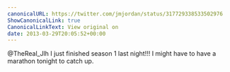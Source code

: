 ```yaml
---
canonicalURL: https://twitter.com/jmjordan/status/317729338533502976
ShowCanonicalLink: true
CanonicalLinkText: View original on
date: 2013-03-29T20:05:52+00:00
---
```

@TheReal_Jlh I just finished season 1 last night!!! I might have to have a marathon tonight to catch up.